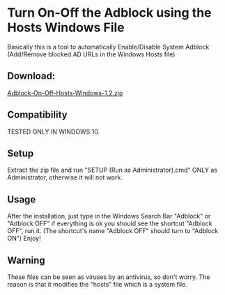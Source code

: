 # Turn On-Off the Adblock using the Hosts Windows File
Basically this is a tool to automatically Enable/Disable System Adblock (Add/Remove blocked AD URLs in the Windows Hosts file)

Download:
-----
[Adblock-On-Off-Hosts-Windows-1.2.zip](https://github.com/Selkensy/Adblock-On-Off-Hosts-Windows-File/releases/download/1.2/Adblock-On-Off-Hosts-Windows-1.2.zip)

Compatibility
-----
TESTED ONLY IN WINDOWS 10.

Setup
-----
Extract the zip file and run "SETUP (Run as Administrator).cmd"
ONLY as Administrator, otherwise it will not work.

Usage
-----
After the installation, just type in the Windows Search Bar "Adblock" or "Adblock OFF"
if everything is ok you should see the shortcut "Adblock OFF", run it.
(The shortcut's name "Adblock OFF" should turn to "Adblock ON")
Enjoy!

Warning
-----
These files can be seen as viruses by an antivirus, so don't worry.
The reason is that it modifies the "hosts" file which is a system file.
